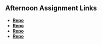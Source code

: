 ## Afternoon Assignment Links

* **[Repo](https://github.com/HiNubby/bcw-2023summer-vue-playground)**
* **[Repo](https://github.com/HiNubby/bcw-2023summer-regifted)**
* **[Repo](https://github.com/HiNubby/bcw-2023summer-gregslistVue)**
* **[Repo](https://github.com/HiNubby/<ASSIGNMENT_REPO>)**
